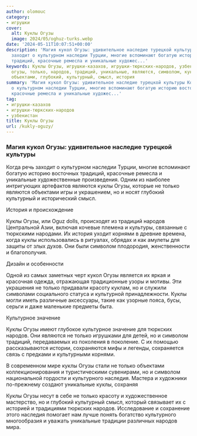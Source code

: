 ```yaml
---
author: olomouc
category:
- игрушки
cover:
  alt: Куклы Огузы
  image: 2024/05/oghuz-turks.webp
date: '2024-05-11T10:07:51+00:00'
description: 'Магия кукол Огузы: удивительное наследие турецкой культуры Когда речь
  заходит о культурном наследии Турции, многие вспоминают богатую историю восточных
  традиций, красочные ремесла и уникальные художес...'
keywords: Куклы Огузы, игрушки-казахов, игрушки-тюркских-народов, узбекистан, куклы,
  огузы, только, народов, традиций, уникальные, являются, символом, кукол, культуры,
  объектами, глубокий, культурный, смысл, история
summary: 'Магия кукол Огузы: удивительное наследие турецкой культуры Когда речь заходит
  о культурном наследии Турции, многие вспоминают богатую историю восточных традиций,
  красочные ремесла и уникальные художес...'
tag:
- игрушки-казахов
- игрушки-тюркских-народов
- узбекистан
title: Куклы Огузы
url: /kukly-oguzy/
---
```


### Магия кукол Огузы: удивительное наследие турецкой культуры

Когда речь заходит о культурном наследии Турции, многие вспоминают богатую историю восточных традиций, красочные ремесла и уникальные художественные произведения. Одним из наиболее интригующих артефактов являются куклы Огузы, которые не только являются объектами игры и украшением, но и носят глубокий культурный и исторический смысл.

История и происхождение

Куклы Огузы, или Oguz dolls, происходят из традиций народов Центральной Азии, включая кочевые племена и культуры, связанные с тюркскими народами. Их история уходит корнями в древние времена, когда куклы использовались в ритуалах, обрядах и как амулеты для защиты от злых духов. Они были символом плодородия, женственности и благополучия.

Дизайн и особенности

Одной из самых заметных черт кукол Огузы является их яркая и красочная одежда, отражающая традиционные узоры и мотивы. Эти украшения не только придавали красоту куклам, но и служили символами социального статуса и культурной принадлежности. Куклы могли иметь различные аксессуары, такие как узорные пояса, бусы, серьги и даже маленькие предметы быта.

Культурное значение

Куклы Огузы имеют глубокое культурное значение для тюркских народов. Они являются не только игрушками для детей, но и символом традиций, передаваемых из поколения в поколение. С их помощью рассказываются истории, сохраняются мифы и легенды, сохраняется связь с предками и культурными корнями.

В современном мире куклы Огузы стали не только объектами коллекционирования и туристическими сувенирами, но и символом национальной гордости и культурного наследия. Мастера и художники по-прежнему создают уникальные куклы, сохраняя

Куклы Огузы несут в себе не только красоту и художественное мастерство, но и глубокий культурный смысл, который связывает их с историей и традициями тюркских народов. Исследование и сохранение этого наследия помогает нам лучше понять богатство культурного многообразия и уважать уникальные традиции различных народов мира.